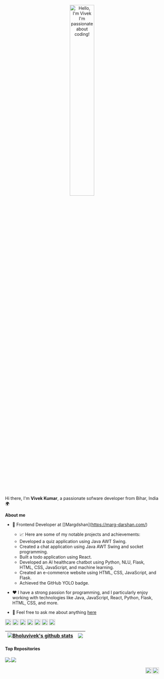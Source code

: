 <p align="center">
  <a href="YOUR_WEBSITE_URL">
    <img width="40%" alt="Hello, I'm Vivek I'm passionate about coding!" src="https://avatars.githubusercontent.com/u/102277762?s=400&u=141b8963803f46800af77b5fe2ccb0bfd3f28edd&v=4" />
  </a>
</p>

<br />

Hi there, I'm **Vivek Kumar**, a passionate sofware  developer from Bihar, India 🌍

**About me**

- 💼 Frontend Developer at []Margdshan](https://marg-darshan.com/)

  - 📈 Here are some of my notable projects and achievements:
  - Developed a quiz application using Java AWT Swing.
  - Created a chat application using Java AWT Swing and socket programming.
  - Built a todo application using React.
  - Developed an AI healthcare chatbot using Python, NLU, Flask, HTML, CSS, JavaScript, and machine learning.
  - Created an e-commerce website using HTML, CSS, JavaScript, and Flask.
  - Achieved the GitHub YOLO badge.

- ❤️ I have a strong passion for programming, and I particularly enjoy working with technologies like Java, JavaScript, React, Python, Flask, HTML, CSS, and more.


- 💬 Feel free to ask me about anything [here](https://github.com/Bholuvivek)

<code><img height="20" alt="java" src="https://icons8.com/icon/GPfHz0SM85FX/java"></code>
<code><img height="20" alt="javascript" src="https://icons8.com/icon/tGvHBPJaKqEd/javascript"></code>
<code><img height="20" alt="react" src="https://icons8.com/icon/123603/react-native"></code>
<code><img height="20" alt="html" src="https://icons8.com/icon/20909/html-5"></code>
<code><img height="20" alt="css" src="https://icons8.com/icon/g1UMGWyT4yZa/css"></code>
<code><img height="20" alt="python" src="https://icons8.com/icon/13441/python"></code>
<code><img height="20" alt="sql" src="https://icons8.com/icon/B3VgW5sZRz8U/sql"></code>
    

| <a href="https://github.com/Bholuvivek/github-readme-stats"><img align="center" src="https://github-readme-stats.vercel.app/api?username=Bholuvivek&show_icons=true&include_all_commits=true&theme=buefy&hide_border=true" alt="Bholuvivek's github stats" /></a> | <a href="https://github.com/Bholuvivek/github-readme-stats"><img align="center" src="https://github-readme-stats.vercel.app/api/top-langs/?username=BholuvivekkE&layout=compact&theme=buefy&hide_border=true" /></a> |
| ------------- | ------------- |

#### Top Repositories

<a href="https://github.com/Bholuvivej/SPFD">
  <img align="center" src="https://github-readme-stats.vercel.app/api/pin/?username=Boluvivek&repo=Java-Project&theme=buefy" />
</a>

<a href="https://github.com/Bholuvivek/React-Projects">
  <img align="center" src="Bholuvivekhttps://github-readme-stats.vercel.app/api/pin/?username=Bholuvivek&repo=SCS&theme=buefy" />
</a>

<br />
<br />

<a href="https://twitter.com/BholuVivek">
  <img align="right" alt="Vivek | Twitter" width="21px" src="https://icons8.com/icon/111057/x" />
</a>
<a href="https://www.linkedin.com/in/vivekbholu/">
  <img align="right" alt="Vivek Kumar |LinkedIn" width="20px" src="https://icons8.com/icon/13930/linkedin" />
</a>
